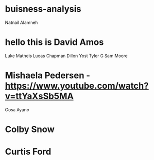 # buisness-analysis
Natnail Alamneh
# hello this is David Amos
Luke Matheis
Lucas Chapman
Dillon Yost
Tyler G
Sam Moore
# Mishaela Pedersen - https://www.youtube.com/watch?v=ttYaXsSb5MA
Gosa Ayano
# Colby Snow
# Curtis Ford